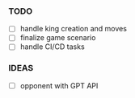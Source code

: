 ### TODO
- [ ] handle king creation and moves
- [ ] finalize game scenario
- [ ] handle CI/CD tasks  

### IDEAS
- [ ] opponent with GPT API